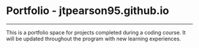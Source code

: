 # Portfolio - jtpearson95.github.io
***
This is a portfolio space for projects completed during a coding course. It will be updated throughout the program with new learning experiences.
